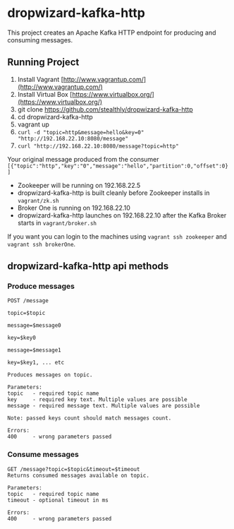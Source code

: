 # dropwizard-kafka-http

This project creates an Apache Kafka HTTP endpoint for producing and consuming messages.

## Running Project

1) Install Vagrant [http://www.vagrantup.com/](http://www.vagrantup.com/)  
2) Install Virtual Box [https://www.virtualbox.org/](https://www.virtualbox.org/)  
3) git clone https://github.com/stealthly/dropwizard-kafka-http
4) cd dropwizard-kafka-http
5) vagrant up  
6) `curl -d "topic=http&message=hello&key=0" "http://192.168.22.10:8080/message"`    
7) `curl "http://192.168.22.10:8080/message?topic=http"`    

Your original message produced from the consumer `[{"topic":"http","key":"0","message":"hello","partition":0,"offset":0}]`

* Zookeeper will be running on 192.168.22.5
* dropwizard-kafka-http is built cleanly before Zookeeper installs in `vagrant/zk.sh`
* Broker One is running on 192.168.22.10
* dropwizard-kafka-http launches on 192.168.22.10 after the Kafka Broker starts in `vagrant/broker.sh`

If you want you can login to the machines using `vagrant ssh zookeeper` and `vagrant ssh brokerOne`.    

## dropwizard-kafka-http api methods

### Produce messages
```
POST /message

topic=$topic

message=$message0

key=$key0

message=$message1

key=$key1, ... etc

Produces messages on topic.

Parameters:
topic   - required topic name
key     - required key text. Multiple values are possible
message - required message text. Multiple values are possible

Note: passed keys count should match messages count.

Errors:
400     - wrong parameters passed
```

### Consume messages
```
GET /message?topic=$topic&timeout=$timeout
Returns consumed messages available on topic.

Parameters:
topic   - required topic name
timeout - optional timeout in ms

Errors:
400     - wrong parameters passed
```

